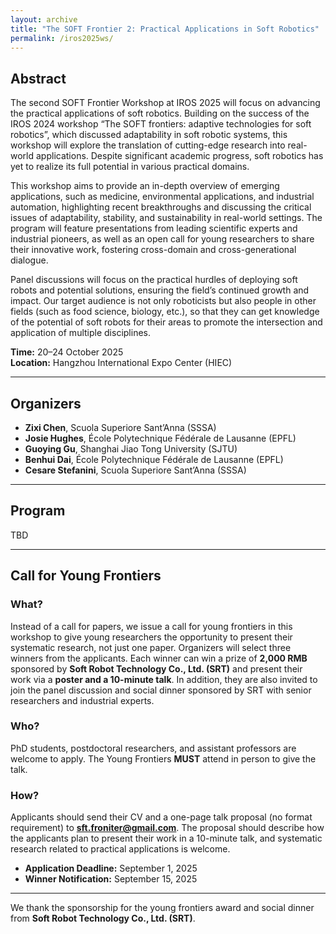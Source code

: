 ```yaml
---
layout: archive
title: "The SOFT Frontier 2: Practical Applications in Soft Robotics"
permalink: /iros2025ws/
---
```


## Abstract

The second SOFT Frontier Workshop at IROS 2025 will focus on advancing the practical applications of soft robotics. Building on the success of the IROS 2024 workshop “The SOFT frontiers: adaptive technologies for soft robotics”, which discussed adaptability in soft robotic systems, this workshop will explore the translation of cutting-edge research into real-world applications. Despite significant academic progress, soft robotics has yet to realize its full potential in various practical domains.

This workshop aims to provide an in-depth overview of emerging applications, such as medicine, environmental applications, and industrial automation, highlighting recent breakthroughs and discussing the critical issues of adaptability, stability, and sustainability in real-world settings. The program will feature presentations from leading scientific experts and industrial pioneers, as well as an open call for young researchers to share their innovative work, fostering cross-domain and cross-generational dialogue.

Panel discussions will focus on the practical hurdles of deploying soft robots and potential solutions, ensuring the field’s continued growth and impact. Our target audience is not only roboticists but also people in other fields (such as food science, biology, etc.), so that they can get knowledge of the potential of soft robots for their areas to promote the intersection and application of multiple disciplines.

**Time:** 20–24 October 2025  
**Location:** Hangzhou International Expo Center (HIEC)

---

## Organizers

- **Zixi Chen**, Scuola Superiore Sant’Anna (SSSA)
- **Josie Hughes**, École Polytechnique Fédérale de Lausanne (EPFL)
- **Guoying Gu**, Shanghai Jiao Tong University (SJTU)
- **Benhui Dai**, École Polytechnique Fédérale de Lausanne (EPFL)
- **Cesare Stefanini**, Scuola Superiore Sant’Anna (SSSA)

---

## Program

TBD

---

## Call for Young Frontiers

### What?
Instead of a call for papers, we issue a call for young frontiers in this workshop to give young researchers the opportunity to present their systematic research, not just one paper. Organizers will select three winners from the applicants. Each winner can win a prize of **2,000 RMB** sponsored by **Soft Robot Technology Co., Ltd. (SRT)** and present their work via a **poster and a 10-minute talk**. In addition, they are also invited to join the panel discussion and social dinner sponsored by SRT with senior researchers and industrial experts.

### Who?
PhD students, postdoctoral researchers, and assistant professors are welcome to apply. The Young Frontiers **MUST** attend in person to give the talk.

### How?
Applicants should send their CV and a one-page talk proposal (no format requirement) to **sft.froniter@gmail.com**. The proposal should describe how the applicants plan to present their work in a 10-minute talk, and systematic research related to practical applications is welcome.

- **Application Deadline:** September 1, 2025  
- **Winner Notification:** September 15, 2025

---

We thank the sponsorship for the young frontiers award and social dinner from **Soft Robot Technology Co., Ltd. (SRT)**.
